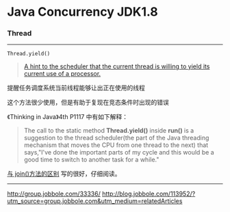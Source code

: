 
# Java Concurrency JDK1.8
### Thread
***
``Thread.yield()``

>[A hint to the scheduler that the current thread is willing to yield
its current use of a processor.](https://docs.oracle.com/javase/8/docs/api/)

 提醒任务调度系统当前线程能够让出正在使用的线程

 这个方法很少使用，但是有助于复现在竞态条件时出现的错误

 《Thinking in Java》4th P1117 中有如下解释：
 >The call to the static method **Thread.yield()** inside **run()** is a suggestion
 to the thread scheduler(the part of the Java threading mechanism that moves
 the CPU from one thread to the next) that says,"I've done the important parts
 of my cycle and this would be a good time to switch to another task for a while."

 [与 join()方法的区别](http://www.importnew.com/14958.html) 写的很好，仔细阅读。

***
http://group.jobbole.com/33336/
http://blog.jobbole.com/113952/?utm_source=group.jobbole.com&utm_medium=relatedArticles

